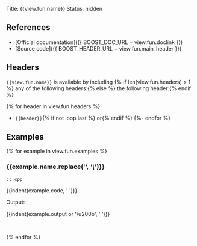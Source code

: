 Title: {{view.fun.name}}
Status: hidden

## References

* [Official documentation]({{ BOOST_DOC_URL + view.fun.doclink }})
* [Source code]({{ BOOST_HEADER_URL + view.fun.main_header }})

## Headers
`{{view.fun.name}}` is available by including
{% if len(view.fun.headers) > 1 %} any of the following headers:{% else %} the following header:{% endif %}

{% for header in view.fun.headers %}
  * `{{header}}`{% if not loop.last %} or{% endif %}
{%- endfor %}

## Examples
{% for example in view.fun.examples %}
### {{example.name.replace('_', '\\_')}}

<span class="add-cppsh-link" style='display:none'></span>

    :::cpp
{{indent(example.code, '    ')}}

Output:

{{indent(example.output or '\u200b', '    ')}}

&nbsp;

{% endfor %}
